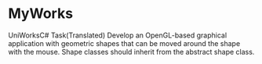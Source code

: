 # MyWorks
UniWorksC#
Task(Translated)
Develop an OpenGL-based graphical application with
geometric shapes that can be moved around the shape with the mouse. 
Shape classes should inherit from the abstract shape class.
